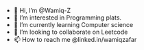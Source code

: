 - 👋 Hi, I’m @Wamiq-Z 
- 👀 I’m interested in Programming plats.
- 🌱 I’m currently learning Computer science
- 💞️ I’m looking to collaborate on Leetcode
- 📫 How to reach me @linked.in/wamiqzafar

<!---
Wamiq-Z/Wamiq-Z is a ✨ special ✨ repository because its `README.md` (this file) appears on your GitHub profile.
You can click the Preview link to take a look at your changes.
--->
